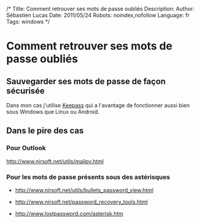 /*
Title: Comment retrouver ses mots de passe oubliés
Description: 
Author: Sébastien Lucas
Date: 2011/05/24
Robots: noindex,nofollow
Language: fr
Tags: windows
*/
# Comment retrouver ses mots de passe oubliés

## Sauvegarder ses mots de passe de façon sécurisée
Dans mon cas j'utilise [Keepass](http://keepass.info/) qui a l'avantage de fonctionner aussi bien sous Windows que Linux ou Android.
## Dans le pire des cas

### Pour Outlook
http://www.nirsoft.net/utils/mailpv.html
### Pour les mots de passe présents sous des astérisques

*	http://www.nirsoft.net/utils/bullets_password_view.html

*	http://www.nirsoft.net/password_recovery_tools.html

*	http://www.lostpassword.com/asterisk.htm





